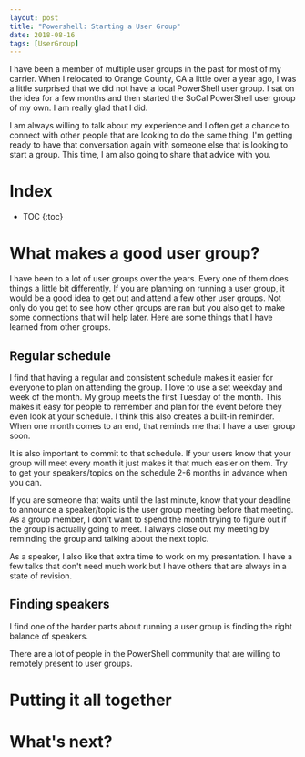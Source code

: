 ```yaml
---
layout: post
title: "Powershell: Starting a User Group"
date: 2018-08-16
tags: [UserGroup]
---
```

I have been a member of multiple user groups in the past for most of my carrier.  When I relocated to Orange County, CA a little over a year ago, I was a little surprised that we did not have a local PowerShell user group. I sat on the idea for a few months and then started the SoCal PowerShell user group of my own. I am really glad that I did.
<!--more-->

I am always willing to talk about my experience and I often get a chance to connect with other people that are looking to do the same thing. I'm getting ready to have that conversation again with someone else that is looking to start a group. This time, I am also going to share that advice with you.

# Index

* TOC
{:toc}

# What makes a good user group?

I have been to a lot of user groups over the years. Every one of them does things a little bit differently. If you are planning on running a user group, it would be a good idea to get out and attend a few other user groups. Not only do you get to see how other groups are ran but you also get to make some connections that will help later. Here are some things that I have learned from other groups.

## Regular schedule

I find that having a regular and consistent schedule makes it easier for everyone to plan on attending the group. I love to use a set weekday and week of the month. My group meets the first Tuesday of the month. This makes it easy for people to remember and plan for the event before they even look at your schedule. I think this also creates a built-in reminder. When one month comes to an end, that reminds me that I have a user group soon.

It is also important to commit to that schedule. If your users know that your group will meet every month it just makes it that much easier on them. Try to get your speakers/topics on the schedule 2-6 months in advance when you can.

If you are someone that waits until the last minute, know that your deadline to announce a speaker/topic is the user group meeting before that meeting. As a group member, I don't want to spend the month trying to figure out if the group is actually going to meet. I always close out my meeting by reminding the group and talking about the next topic.

As a speaker, I also like that extra time to work on my presentation. I have a few talks that don't need much work but I have others that are always in a state of revision.

## Finding speakers

I find one of the harder parts about running a user group is finding the right balance of speakers. 

There are a lot of people in the PowerShell community that are willing to remotely present to user groups. 

# Putting it all together


# What's next?


